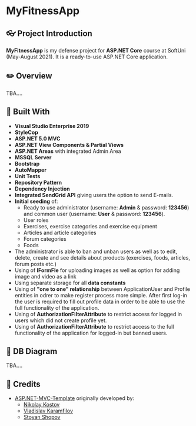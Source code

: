 # MyFitnessApp

## :eyeglasses: Project Introduction

**MyFitnessApp** is my defense project for **ASP.NET Core** course at SoftUni (May-August 2021). It is a ready-to-use ASP.NET Core application.

## :pencil2: Overview
TBA....

## :hammer: Built With
- **Visual Studio Enterprise 2019**
- **StyleCop**
- **ASP.NET 5.0 MVC**
- **ASP.NET View Components & Partial Views**
- **ASP.NET Areas** with integrated Admin Area
- **MSSQL Server**
- **Bootstrap**
- **AutoMapper**
- **Unit Tests**
- **Repository Pattern**
- **Dependency Injection**
- **Integrated SendGrid API** giving users the option to send E-mails.
- **Initial seeding** of:
   * Ready to use administrator (username: **Admin** & password: **123456**) and common user (username: **User** & password: **123456**).
   * User roles
   * Exercises, exercise categories and exercise equipment
   * Articles and article categories
   * Forum categories
   * Foods
- The administrator is able to ban and unban users as well as to edit, delete, create and see details about products (exercises, foods, articles, forum posts etc.)
- Using of **IFormFle** for uploading images as well as option for adding image and video as a link
- Using separate storage for all **data constants**
- Using of **"one to one" relationship** between ApplicationUser and Profile entities in odrer to make register process more simple. After first log-in the user is required to fill out profile data in order to be able to use the full functionality of the application.
- Using of **AuthorizationFilterAttribute** to restrict access for logged in users which did not create profile yet.
- Using of **AuthorizationFilterAttribute** to restrict access to the full functionality of the application for logged-in but banned users.

## :wrench: DB Diagram
TBA....

## :handshake: Credits
- [ASP.NET-MVC-Template](https://github.com/NikolayIT/ASP.NET-Core-Template) originally developed by:
   * [Nikolay Kostov](https://github.com/NikolayIT)
   * [Vladislav Karamfilov](https://github.com/vladislav-karamfilov)
   * [Stoyan Shopov](https://github.com/StoyanShopov)
